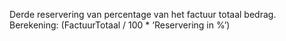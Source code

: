 Derde reservering van percentage van het factuur totaal bedrag. Berekening: (FactuurTotaal / 100 * ‘Reservering in %’)